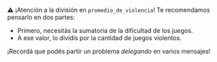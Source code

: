 :warning: ¡Atención a la división en `promedio_de_violencia`! Te recomendamos pensarlo en dos partes:

* Primero, necesitás la sumatoria de la dificultad de los juegos.
* A ese valor, lo dividís por la cantidad de juegos violentos.

¡Recordá que podés partir un problema _delegando_ en varios mensajes!